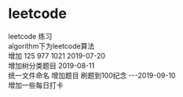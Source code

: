 # leetcode
leetcode 练习<br/>
algorithm下为leetcode算法<br/>
增加 125 977 1021 2019-07-20<br/>
增加树分类题目 2019-08-11<br/>
统一文件命名 增加题目 刷题到100纪念 ---2019-09-10<br/>
增加一些每日打卡<br/>

